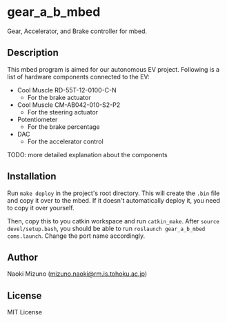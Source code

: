 # gear_a_b_mbed

Gear, Accelerator, and Brake controller for mbed.

## Description

This mbed program is aimed for our autonomous EV project. Following is a list
of hardware components connected to the EV:

- Cool Muscle RD-55T-12-0100-C-N
  - For the brake actuator
- Cool Muscle CM-AB042-010-S2-P2
  - For the steering actuator
- Potentiometer
  - For the brake percentage
- DAC
  - For the accelerator control

TODO: more detailed explanation about the components

## Installation

Run `make deploy` in the project's root directory. This will create the `.bin`
file and copy it over to the mbed. If it doesn't automatically deploy it,
you need to copy it over yourself.

Then, copy this to you catkin workspace and run `catkin_make`. After `source
devel/setup.bash`, you should be able to run `roslaunch gear_a_b_mbed
coms.launch`. Change the port name accordingly.

## Author

Naoki Mizuno (mizuno.naoki@rm.is.tohoku.ac.jp)

## License

MIT License
